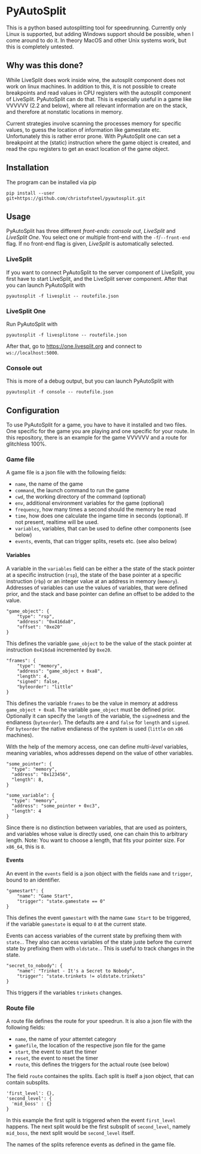 PyAutoSplit
===========

This is a python based autosplitting tool for speedrunning. Currently only Linux is supported, but adding Windows support should be possible, when I come around to do it. In theory MacOS and other Unix systems work, but this is completely untested.

## Why was this done?

While LiveSplit does work inside wine, the autosplit component does not work on linux machines. In addition to this, it is not possible to create breakpoints and read values in CPU registers with the autosplit component of LiveSplit. PyAutoSplit can do that. This is especially useful in a game like VVVVVV (2.2 and below), where all relevant information are on the stack, and therefore at nonstatic locations in memory.

Current strategies involve scanning the processes memory for specific values, to guess the location of information like gamestate etc. Unfortunately this is rather error prone. With PyAutoSplit one can set a breakpoint at the (static) instruction where the game object is created, and read the cpu registers to get an exact location of the game object.

## Installation

The program can be installed via pip

```
pip install --user git+https://github.com/christofsteel/pyautosplit.git
```

## Usage

PyAutoSplit has three different _front-ends_: _console out_, _LiveSplit_ and _LiveSplit One_. You select one or multiple front-end with the `-f`/`--front-end` flag. If no front-end flag is given, _LiveSplit_ is automatically selected.

### LiveSplit

If you want to connect PyAutoSplit to the server component of LiveSplit, you first have to start LiveSplit, and the LiveSplit server component. After that you can launch PyAutoSplit with

```
pyautosplit -f livesplit -- routefile.json
```

### LiveSplit One

Run PyAutoSplit with

```
pyautosplit -f livesplitone -- routefile.json
```

After that, go to https://one.livesplit.org and connect to `ws://localhost:5000`.

### Console out

This is more of a debug output, but you can launch PyAutoSplit with

```
pyautosplit -f console -- routefile.json
```

## Configuration

To use PyAutoSplit for a game, you have to have it installed and two files. One specific for the game you are playing and one specific for your route. In this repository, there is an example for the game VVVVVV and a route for glitchless 100%.

### Game file

A game file is a json file with the following fields:

  * `name`, the name of the game
  * `command`, the launch command to run the game
  * `cwd`, the working directory of the command (optional)
  * `env`, additional environment variables for the game (optional)
  * `frequency`, how many times a second should the memory be read
  * `time`, how does one calculate the ingame time in seconds (optional). If not present, realtime will be used.
  * `variables`, variables, that can be used to define other components (see below)
  * `events`, events, that can trigger splits, resets etc. (see also below)


#### Variables

A variable in the `variables` field can be either a the state of the stack pointer at a specific instruction (`rsp`), the state of the base pointer at a specific instruction (`rbp`) or an integer value at an address in memory (`memory`). Addresses of variables can use the values of variables, that were defined prior, and the stack and base pointer can define an offset to be added to the value.

```
"game_object": {
    "type": "rsp",
    "address": "0x416da8",
    "offset": "0xe20"
}
```

This defines the variable `game_object` to be the value of the stack pointer at instruction `0x416da8` incremented by `0xe20`.

```
"frames": {
    "type": "memory",
    "address": "game_object + 0xa8",
    "length": 4,
    "signed": false,
    "byteorder": "little"
}
```

This defines the variable `frames` to be the value in memory at address `game_object + 0xa8`. The variable `game_object` must be defined prior. Optionally it can specify the `length` of the variable, the `signed`ness and the endianess (`byteorder`). The defaults are `4` and `false` for `length` and `signed`. For `byteorder` the native endianess of the system is used (`little` on `x86` machines).

With the help of the memory access, one can define _multi-level_ variables, meaning variables, whos addresses depend on the value of other variables.

```
"some_pointer": {
  "type": "memory",
  "address": "0x123456",
  "length": 8,
}

"some_variable": {
  "type": "memory",
  "address": "some_pointer + 0xc3",
  "length": 4
}
```

Since there is no distinction between variables, that are used as pointers, and variables whose value is directly used, one can chain this to arbitrary length. Note: You want to choose a length, that fits your pointer size. For `x86_64`, this is `8`.

#### Events

An event in the `events` field is a json object with the fields `name` and `trigger`, bound to an identifier.

```
"gamestart": {
    "name": "Game Start",
    "trigger": "state.gamestate == 0"
}
```

This defines the event `gamestart` with the name `Game Start` to be triggered, if the variable `gamestate` is equal to `0` at the current state.

Events can access variables of the current state by prefixing them with `state.`. They also can access variables of the state juste before the current state by prefixing them with `oldstate.`. This is useful to track changes in the state.

```
"secret_to_nobody": {
    "name": "Trinket - It's a Secret to Nobody",
    "trigger": "state.trinkets != oldstate.trinkets"
}
```

This triggers if the variables `trinkets` changes.

### Route file

A route file defines the route for your speedrun. It is also a json file with the following fields:

 * `name`, the name of your attemtet category
 * `gamefile`, the location of the respective json file for the game
 * `start`, the event to start the timer
 * `reset`, the event to reset the timer
 * `route`, this defines the triggers for the actual route (see below)

The field `route` containes the splits. Each split is itself a json object, that can contain subsplits.

```
'first_level': {},
'second_level': {
  'mid_boss' : {}
}
```
In this example the first split is triggered when the event `first_level` happens. The next split would be the first subsplit of `second_level`, namely `mid_boss`, the next split would be `second_level` itself.

The names of the splits reference events as defined in the game file.
